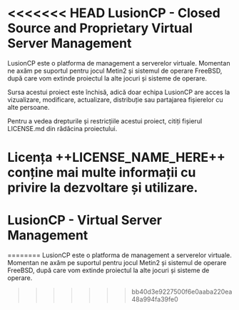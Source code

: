 <<<<<<< HEAD
LusionCP - Closed Source and Proprietary Virtual Server Management
========
LusionCP este o platforma de management a serverelor virtuale. Momentan ne axăm pe suportul pentru jocul Metin2 și sistemul de operare FreeBSD, după care vom extinde proiectul la alte jocuri și sisteme de operare.

Sursa acestui proiect este închisă, adică doar echipa LusionCP are acces la vizualizare, modificare, actualizare, distribuție sau partajarea fișierelor cu alte persoane.

Pentru a vedea drepturile și restricțiile acestui proiect, citiți fișierul LICENSE.md din rădăcina proiectului.

Licența ++LICENSE_NAME_HERE++ conține mai multe informații cu privire la dezvoltare și utilizare.
=======
# LusionCP - Virtual Server Management
========
LusionCP este o platforma de management a serverelor virtuale. Momentan ne axăm pe suportul pentru jocul Metin2 și sistemul de operare FreeBSD, după care vom extinde proiectul la alte jocuri și sisteme de operare.
>>>>>>> bb40d3e9227500f6e0aaba220ea48a994fa39fe0
